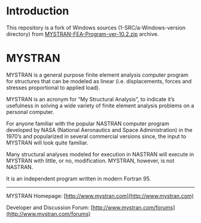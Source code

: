 # Introduction

This repository is a fork of Windows sources (1-SRC/a-Windows-version directory) from [MYSTRAN-FEA-Program-ver-10.2.zip](https://github.com/dr-bill-c/MYSTRAN/blob/master/MYSTRAN-FEA-Program-ver-10.2.zip) archive.

# MYSTRAN

MYSTRAN is a general purpose finite element analysis computer program for structures that can be modeled as linear (i.e. displacements, forces and stresses proportional to applied load).

MYSTRAN is an acronym for “My Structural Analysis”, to indicate it’s usefulness in solving a wide variety of finite element analysis problems on a personal computer.

For anyone familiar with the popular NASTRAN computer program developed by NASA (National Aeronautics and Space Administration) in the 1970’s and popularized in several commercial versions since, the input to MYSTRAN will look quite familiar.

Many structural analyses modeled for execution in NASTRAN will execute in MYSTRAN with little, or no, modification. MYSTRAN, however, is not NASTRAN.

It is an independent program written in modern Fortran 95.

***

MYSTRAN Homepage: [http://www.mystran.com](http://www.mystran.com)

Developer and Discussion Forum: [http://www.mystran.com/forums](http://www.mystran.com/forums)